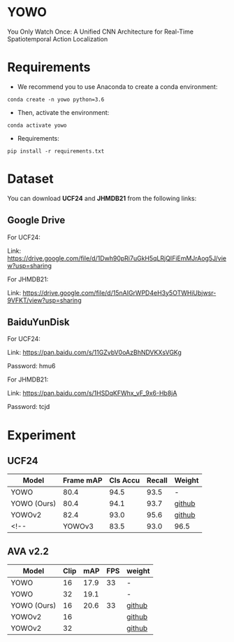 # YOWO
You Only Watch Once: A Unified CNN Architecture for Real-Time Spatiotemporal Action Localization

# Requirements
- We recommend you to use Anaconda to create a conda environment:
```Shell
conda create -n yowo python=3.6
```

- Then, activate the environment:
```Shell
conda activate yowo
```

- Requirements:
```Shell
pip install -r requirements.txt 
```

# Dataset
You can download **UCF24** and **JHMDB21** from the following links:

## Google Drive
For UCF24:

Link: https://drive.google.com/file/d/1Dwh90pRi7uGkH5qLRjQIFiEmMJrAog5J/view?usp=sharing

For JHMDB21: 

Link: https://drive.google.com/file/d/15nAIGrWPD4eH3y5OTWHiUbjwsr-9VFKT/view?usp=sharing

## BaiduYunDisk
For UCF24:

Link: https://pan.baidu.com/s/11GZvbV0oAzBhNDVKXsVGKg

Password: hmu6 

For JHMDB21: 

Link: https://pan.baidu.com/s/1HSDqKFWhx_vF_9x6-Hb8jA 

Password: tcjd 


# Experiment
## UCF24
|    Model    |    Frame mAP    |    Cls Accu    |    Recall    |    Weight    |
|-------------|-----------------|----------------|--------------|--------------|
|    YOWO     |      80.4       |      94.5      |      93.5    |       -      |
| YOWO (Ours) |      80.4       |      94.1      |      93.7    | [github](https://github.com/yjh0410/PyTorch_YOWO/releases/download/yowo-weight/yowo_80.4.pth)   |
| YOWOv2      |      82.4       |      93.0      |      95.6    | [github](https://github.com/yjh0410/PyTorch_YOWO/releases/download/yowo-weight/yowo_v2_82.4.pth)   |
<!-- | YOWOv3      |      83.5       |      93.0      |      96.5    | [github](https://github.com/yjh0410/PyTorch_YOWO/releases/download/yowo-weight/yowo_v3_83.5.pth)   | -->


## AVA v2.2
|    Model    |    Clip    |    mAP    |   FPS   |    weight    |
|-------------|------------|-----------|---------|--------------|
|    YOWO     |     16     |   17.9    |    33   |       -      |
|    YOWO     |     32     |   19.1    |         |       -      |
| YOWO (Ours) |     16     |   20.6    |    33   |  [github](https://github.com/yjh0410/PyTorch_YOWO/releases/download/yowo-weight/yowo_ava_v2.2_20.6.pth)  |
| YOWOv2      |     16     |       |       |  [github]()  |
| YOWOv2      |     32     |       |       |  [github]()  |
